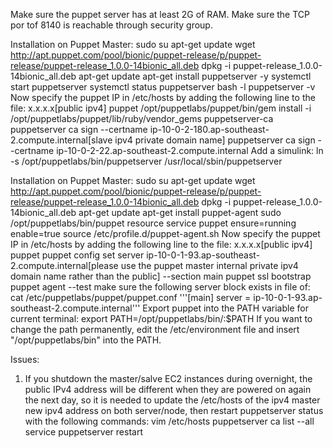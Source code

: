 Make sure the puppet server has at least 2G of RAM.
Make sure the TCP por tof 8140 is reachable through security group. 

Installation on Puppet Master:
sudo su
apt-get update
wget http://apt.puppet.com/pool/bionic/puppet-release/p/puppet-release/puppet-release_1.0.0-14bionic_all.deb
dpkg -i puppet-release_1.0.0-14bionic_all.deb
apt-get update
apt-get install puppetserver -y
systemctl start puppetserver
systemctl status puppetserver
bash -l
puppetserver -v
Now specify the puppet IP in /etc/hosts by adding the following line to the file: x.x.x.x[public ipv4] puppet
/opt/puppetlabs/puppet/bin/gem install -i /opt/puppetlabs/puppet/lib/ruby/vendor_gems puppetserver-ca
puppetserver ca sign --certname ip-10-0-2-180.ap-southeast-2.compute.internal[slave ipv4 private domain name]
puppetserver ca sign --certname ip-10-0-2-22.ap-southeast-2.compute.internal
Add a simulink: ln -s /opt/puppetlabs/bin/puppetserver /usr/local/sbin/puppetserver


Installation on Puppet Master:
sudo su
apt-get update
wget http://apt.puppet.com/pool/bionic/puppet-release/p/puppet-release/puppet-release_1.0.0-14bionic_all.deb
dpkg -i puppet-release_1.0.0-14bionic_all.deb
apt-get update
apt-get install puppet-agent
sudo /opt/puppetlabs/bin/puppet resource service puppet ensure=running enable=true
source /etc/profile.d/puppet-agent.sh
Now specify the puppet IP in /etc/hosts by adding the following line to the file: x.x.x.x[public ipv4] puppet
puppet config set server ip-10-0-1-93.ap-southeast-2.compute.internal[please use the puppet master internal private ipv4 domain name rather than the public] --section main
puppet ssl bootstrap
puppet agent --test
make sure the following server block exists in file of: cat /etc/puppetlabs/puppet/puppet.conf
'''[main]
server = ip-10-0-1-93.ap-southeast-2.compute.internal'''
Export puppet into the PATH variable for current terminal: export PATH=/opt/puppetlabs/bin/:$PATH
If you want to change the path permanently, edit the /etc/environment file and insert "/opt/puppetlabs/bin" into the PATH.



Issues:
1. If you shutdown the master/salve EC2 instances during overnight, the public IPv4 address will be different when they are
powered on again the next day, so it is needed to update the /etc/hosts of the ipv4 master new ipv4 address on both server/node,
then restart puppetserver status with the following commands:
vim /etc/hosts
puppetserver ca list --all
service puppetserver restart

